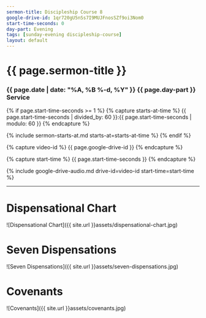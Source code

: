 ```yaml
---
sermon-title: Discipleship Course 8
google-drive-id: 1qr720gU5nSs7I9MUJFnosSZf9oi3Nom0
start-time-seconds: 0
day-part: Evening
tags: [sunday-evening discipleship-course]
layout: default
---
```


# {{ page.sermon-title }}

### {{ page.date | date: "%A, %B %-d, %Y" }} {{ page.day-part }} Service

{% if page.start-time-seconds >= 1 %}
{% capture starts-at-time %}
{{ page.start-time-seconds | divided_by: 60 }}:{{ page.start-time-seconds | modulo: 60 }}
{% endcapture %}

{% include sermon-starts-at.md starts-at=starts-at-time %}
{% endif %}

{% capture video-id %}
{{ page.google-drive-id }}
{% endcapture %}

{% capture start-time %}
{{ page.start-time-seconds }}
{% endcapture %}

{% include google-drive-audio.md drive-id=video-id start-time=start-time %}

***

# Dispensational Chart
![Dispensational Chart]({{ site.url }}assets/dispensational-chart.jpg)

# Seven Dispensations
![Seven Dispensations]({{ site.url }}assets/seven-dispensations.jpg)

# Covenants
![Covenants]({{ site.url }}assets/covenants.jpg)